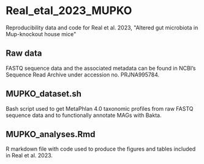 # Real_etal_2023_MUPKO
Reproducibility data and code for Real et al. 2023, "Altered gut microbiota in Mup-knockout house mice"

## Raw data
FASTQ sequence data and the associated metadata can be found in NCBI’s Sequence Read Archive under accession no. PRJNA995784.

## MUPKO_dataset.sh
Bash script used to get MetaPhlan 4.0 taxonomic profiles from raw FASTQ sequence data and to functionally annotate MAGs with Bakta.

## MUPKO_analyses.Rmd
R markdown file with code used to produce the figures and tables included in Real et al. 2023.
